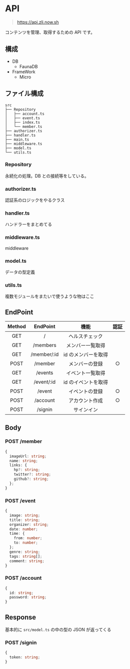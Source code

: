 # API

> https://api.zli.now.sh

コンテンツを管理、取得するための API です。

## 構成

- DB
  - FaunaDB
- FrameWork
  - Micro

## ファイル構成

```
src
├── Repository
│   ├── account.ts
│   ├── event.ts
│   ├── index.ts
│   └── member.ts
├── authorizer.ts
├── handler.ts
├── main.ts
├── middleware.ts
├── model.ts
└── utils.ts
```

### Repository

永続化の処理。DB との接続等をしている。

### authorizer.ts

認証系のロジックをやるクラス

### handler.ts

ハンドラーをまとめてる

### middleware.ts

middleware

### model.ts

データの型定義

### utils.ts

複数モジュールをまたいで使うような物はここ

## EndPoint

| Method |  EndPoint   |        機能         | 認証 |
| :----: | :---------: | :-----------------: | :--: |
|  GET   |      /      |   ヘルスチェック    |      |
|  GET   |  /members   |  メンバー一覧取得   |      |
|  GET   | /member/:id | id のメンバーを取得 |      |
|  POST  |   /member   |   メンバーの登録    |  ○   |
|  GET   |   /events   |  イベント一覧取得   |      |
|  GET   | /event/:id  | id のイベントを取得 |      |
|  POST  |   /event    |   イベントの登録    |  ○   |
|  POST  |  /account   |   アカウント作成    |  ○   |
|  POST  |   /signin   |     サインイン      |      |

## Body

### POST /member

```ts
{
  imageUrl: string;
  name: string;
  links: {
    hp?: string;
    twitter?: string;
    github?: string;
  };
}
```

### POST /event

```ts
{
  image: string;
  title: string;
  organizer: string;
  date: number;
  time: {
    from: number;
    to: number;
  };
  genre: string;
  tags: string[];
  comment: string;
}
```

### POST /account

```ts
{
  id: string;
  password: string;
}
```

## Response

基本的に `src/model.ts` の中の型の JSON が返ってくる

### POST /signin

```ts
{
  token: string;
}
```
